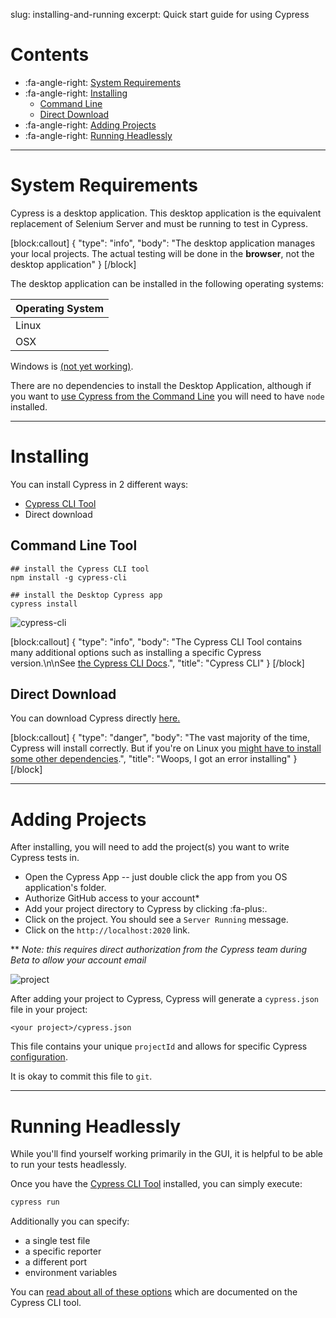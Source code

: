 slug: installing-and-running
excerpt: Quick start guide for using Cypress

# Contents

- :fa-angle-right: [System Requirements](#section-system-requirements)
- :fa-angle-right: [Installing](#section-installing)
  - [Command Line](#section-command-line-tool)
  - [Direct Download](#section-direct-download)
- :fa-angle-right: [Adding Projects](#section-adding-projects)
- :fa-angle-right: [Running Headlessly](#section-running-headlessly)

***

# System Requirements

Cypress is a desktop application. This desktop application is the equivalent replacement of Selenium Server and must be running to test in Cypress.


[block:callout]
{
  "type": "info",
  "body": "The desktop application manages your local projects. The actual testing will be done in the **browser**, not the desktop application"
}
[/block]

The desktop application can be installed in the following operating systems:

| Operating System |
| ------ |
| Linux |
| OSX |

Windows is [(not yet working)](https://github.com/cypress-io/cypress/issues/74).

There are no dependencies to install the Desktop Application, although if you want to [use Cypress from the Command Line](https://github.com/cypress-io/cypress-cli) you will need to have `node` installed.

***

# Installing

You can install Cypress in 2 different ways:
* [Cypress CLI Tool](https://github.com/cypress-io/cypress-cli)
* Direct download

## Command Line Tool

```shell
## install the Cypress CLI tool
npm install -g cypress-cli

## install the Desktop Cypress app
cypress install
```

![cypress-cli](https://cloud.githubusercontent.com/assets/1268976/14435124/4f632278-ffe4-11e5-9dab-0a2d493551b3.gif)

[block:callout]
{
  "type": "info",
  "body": "The Cypress CLI Tool contains many additional options such as installing a specific Cypress version.\n\nSee [the Cypress CLI Docs](https://github.com/cypress-io/cypress-cli#installation).",
  "title": "Cypress CLI"
}
[/block]

## Direct Download

You can download Cypress directly [here.](http://download.cypress.io/desktop)

[block:callout]
{
  "type": "danger",
  "body": "The vast majority of the time, Cypress will install correctly. But if you're on Linux you [might have to install some other dependencies](https://on.cypress.io/guides/troubleshooting#section-installation).",
  "title": "Woops, I got an error installing"
}
[/block]

***

# Adding Projects

After installing, you will need to add the project(s) you want to write Cypress tests in.

- Open the Cypress App -- just double click the app from you OS application's folder.
- Authorize GitHub access to your account*
- Add your project directory to Cypress by clicking :fa-plus:.
- Click on the project. You should see a `Server Running` message.
- Click on the `http://localhost:2020` link.

** *Note: this requires direct authorization from the Cypress team during Beta to allow your account email*

![project](https://cloud.githubusercontent.com/assets/1268976/9286780/adad94b8-42c9-11e5-9a67-df7abb87fac0.gif)

After adding your project to Cypress, Cypress will generate a `cypress.json` file in your project:

```text
<your project>/cypress.json
```

This file contains your unique `projectId` and allows for specific Cypress [configuration](https://on.cypress.io/guides/configuration).

It is okay to commit this file to `git`.

***

# Running Headlessly

While you'll find yourself working primarily in the GUI, it is helpful to be able to run your tests headlessly.

Once you have the [Cypress CLI Tool](https://github.com/cypress-io/cypress-cli) installed, you can simply execute:

```bash
cypress run
```

Additionally you can specify:

- a single test file
- a specific reporter
- a different port
- environment variables

You can [read about all of these options](https://github.com/cypress-io/cypress-cli#cypress-run-1) which are documented on the Cypress CLI tool.